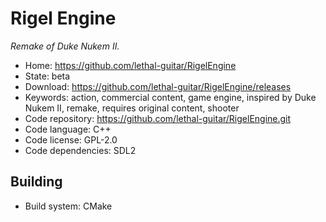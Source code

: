 # Rigel Engine

_Remake of Duke Nukem II._

- Home: https://github.com/lethal-guitar/RigelEngine
- State: beta
- Download: https://github.com/lethal-guitar/RigelEngine/releases
- Keywords: action, commercial content, game engine, inspired by Duke Nukem II, remake, requires original content, shooter
- Code repository: https://github.com/lethal-guitar/RigelEngine.git
- Code language: C++
- Code license: GPL-2.0
- Code dependencies: SDL2

## Building

- Build system: CMake
